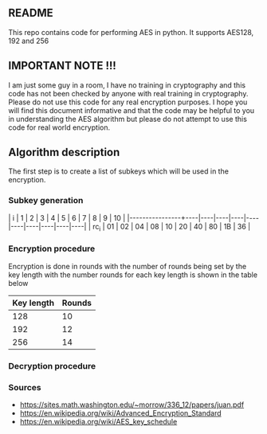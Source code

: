 ## README ##

This repo contains code for performing AES in python. It supports AES128, 192 and 256


## IMPORTANT NOTE !!! ##

I am just some guy in a room, I have no training in cryptography and this code has not been checked by anyone with real training in cryptography. Please do not use this code for any real encryption purposes. I hope you will find this document informative and that the code may be helpful to you in understanding the AES algorithm but please do not attempt to use this code for real world encryption.


## Algorithm description ##

The first step is to create a list of subkeys which will be used in the encryption. 

### Subkey generation ###

| i              | 1  | 2  | 3  | 4  | 5  | 6  | 7  | 8  | 9  | 10 |
|----------------+----|----|----|----|----|----|----|----|----|----|
| rc<sub>i</sub> | 01 | 02 | 04 | 08 | 10 | 20 | 40 | 80 | 1B | 36 |


### Encryption procedure ###

Encryption is done in rounds with the number of rounds being set by the key length with the number rounds for each key length is shown in the table below

| Key length | Rounds |
|------------|--------|
| 128        | 10     |
| 192        | 12     |
| 256        | 14     |



### Decryption procedure ###


### Sources ###


* https://sites.math.washington.edu/~morrow/336_12/papers/juan.pdf
* https://en.wikipedia.org/wiki/Advanced_Encryption_Standard
* https://en.wikipedia.org/wiki/AES_key_schedule